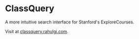 # ClassQuery

A more intuitive search interface for Stanford's ExploreCourses.

Visit at [classquery.rahulgi.com](https://classquery.rahulgi.com).

